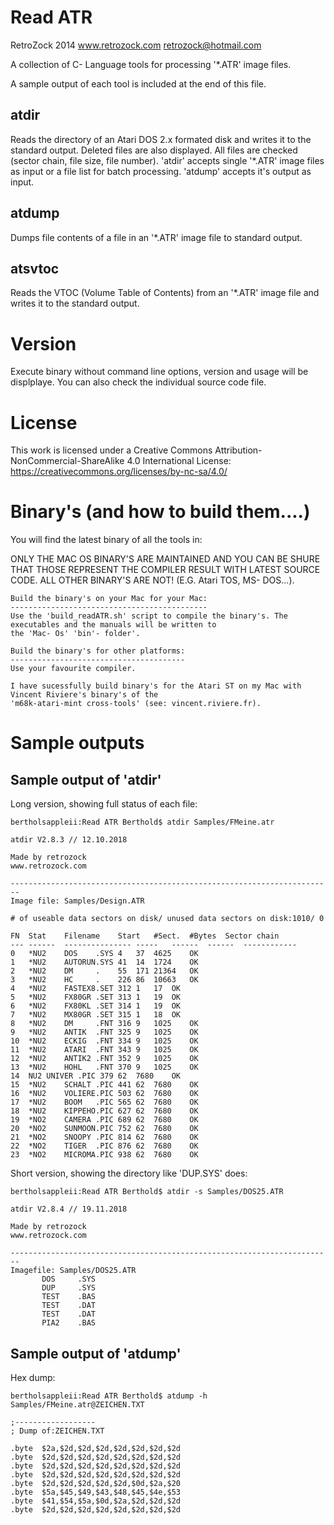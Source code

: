 Read ATR
=================
RetroZock 2014
www.retrozock.com
retrozock@hotmail.com

A collection of C- Language tools for processing '*.ATR' image files. 

A sample output of each tool is included at the end of this file.

atdir
-----
Reads the directory of an Atari DOS 2.x formated disk and writes it to the standard output.
Deleted files are also displayed. All files are checked (sector chain, file size, file number).
'atdir' accepts single '*.ATR' image files as input or a file list for batch processing.
'atdump' accepts it's output as input.

atdump
------
Dumps file contents of a file in an '*.ATR' image file to standard output.

atsvtoc
-------
Reads the VTOC (Volume Table of Contents) from an '*.ATR' image file and writes it to the standard output.


Version
=======
Execute binary without command line options, version and usage will be displplaye. You can also check the individual source code file.

License
=======
This work is licensed under a Creative Commons Attribution-NonCommercial-ShareAlike 4.0 International License:
https://creativecommons.org/licenses/by-nc-sa/4.0/
 	

Binary's (and how to build them....)
====================================
You will find the latest binary of all the tools in:
    [](0_bin/x86/Mac)
     

ONLY THE MAC OS BINARY'S ARE MAINTAINED AND YOU CAN BE SHURE THAT THOSE REPRESENT THE COMPILER RESULT WITH LATEST SOURCE CODE. 
ALL OTHER BINARY'S ARE NOT! (E.G. Atari TOS, MS- DOS...).

    Build the binary's on your Mac for your Mac:
    --------------------------------------------   
    Use the 'build_readATR.sh' script to compile the binary's. The executables and the manuals will be written to
    the 'Mac- Os' 'bin'- folder'.

    Build the binary's for other platforms:
    ---------------------------------------
    Use your favourite compiler. 
    
    I have sucessfully build binary's for the Atari ST on my Mac with Vincent Riviere's binary's of the
    'm68k-atari-mint cross-tools' (see: vincent.riviere.fr).
    

Sample outputs
==============

Sample output of 'atdir'
------------------------
Long version, showing full status of each file:
	
	bertholsappleii:Read ATR Berthold$ atdir Samples/FMeine.atr 

	atdir V2.8.3 // 12.10.2018

	Made by retrozock
	www.retrozock.com

	------------------------------------------------------------------------
	Image file: Samples/Design.ATR

	# of useable data sectors on disk/ unused data sectors on disk:1010/ 0

	FN	Stat	Filename	Start	#Sect.	#Bytes	Sector chain
	---	------	---------------	-----	------	------	------------
	0	*NU2	DOS    .SYS	4	37	4625	OK
	1	*NU2	AUTORUN.SYS	41	14	1724	OK
	2	*NU2	DM     .   	55	171	21364	OK
	3	*NU2	HC     .   	226	86	10663	OK
	4	*NU2	FASTEX8.SET	312	1	17	OK
	5	*NU2	FX80GR .SET	313	1	19	OK
	6	*NU2	FX80KL .SET	314	1	19	OK
	7	*NU2	MX80GR .SET	315	1	18	OK
	8	*NU2	DM     .FNT	316	9	1025	OK
	9	*NU2	ANTIK  .FNT	325	9	1025	OK
	10	*NU2	ECKIG  .FNT	334	9	1025	OK
	11	*NU2	ATARI  .FNT	343	9	1025	OK
	12	*NU2	ANTIK2 .FNT	352	9	1025	OK
	13	*NU2	HOHL   .FNT	370	9	1025	OK
	14	NU2	UNIVER .PIC	379	62	7680	OK
	15	*NU2	SCHALT .PIC	441	62	7680	OK
	16	*NU2	VOLIERE.PIC	503	62	7680	OK
	17	*NU2	BOOM   .PIC	565	62	7680	OK
	18	*NU2	KIPPEHO.PIC	627	62	7680	OK
	19	*NO2	CAMERA .PIC	689	62	7680	OK
	20	*NO2	SUNMOON.PIC	752	62	7680	OK
	21	*NO2	SNOOPY .PIC	814	62	7680	OK
	22	*NO2	TIGER  .PIC	876	62	7680	OK
	23	*NO2	MICROMA.PIC	938	62	7680	OK


Short version, showing the directory like 'DUP.SYS' does:

	bertholsappleii:Read ATR Berthold$ atdir -s Samples/DOS25.ATR

	atdir V2.8.4 // 19.11.2018

	Made by retrozock
	www.retrozock.com

	------------------------------------------------------------------------
	Imagefile: Samples/DOS25.ATR
		   DOS     .SYS
	  	   DUP     .SYS
	   	   TEST    .BAS
	   	   TEST    .DAT
	   	   TEST    .DAT
		   PIA2    .BAS

 

Sample output of 'atdump'
-------------------------

Hex dump:

	bertholsappleii:Read ATR Berthold$ atdump -h Samples/FMeine.atr@ZEICHEN.TXT

	;------------------
	; Dump of:ZEICHEN.TXT

	.byte  $2a,$2d,$2d,$2d,$2d,$2d,$2d,$2d
	.byte  $2d,$2d,$2d,$2d,$2d,$2d,$2d,$2d
	.byte  $2d,$2d,$2d,$2d,$2d,$2d,$2d,$2d
	.byte  $2d,$2d,$2d,$2d,$2d,$2d,$2d,$2d
	.byte  $2d,$2d,$2d,$2d,$2d,$0d,$2a,$20
	.byte  $5a,$45,$49,$43,$48,$45,$4e,$53
	.byte  $41,$54,$5a,$0d,$2a,$2d,$2d,$2d
	.byte  $2d,$2d,$2d,$2d,$2d,$2d,$2d,$2d



